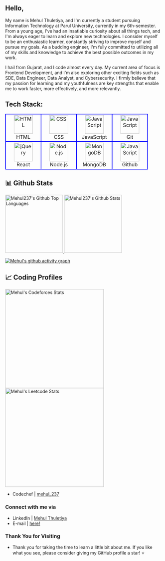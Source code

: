
## Hello,

My name is Mehul Thuletiya, and I'm currently a student pursuing Information Technology at Parul University, currently in my 6th-semester. From a young age, I've had an insatiable curiosity about all things tech, and I'm always eager to learn and explore new technologies. I consider myself to be an enthusiastic learner, constantly striving to improve myself and pursue my goals. As a budding engineer, I'm fully committed to utilizing all of my skills and knowledge to achieve the best possible outcomes in my work.

I hail from Gujarat, and I code almost every day. My current area of focus is Frontend Development, and I'm also exploring other exciting fields such as SDE, Data Engineer, Data Analyst, and Cybersecurity. I firmly believe that my passion for learning and my youthfulness are key strengths that enable me to work faster, more effectively, and more relevantly.


## Tech Stack:

<table>
<tr>
  <td align="center" width="96" style="border:2px solid blue">
        <img src="https://skillicons.dev/icons?i=html" width="60" height="60" alt="HTML" />
        <br> HTML </br>
 </td>
 
  <td align="center" width="96" style="border:2px solid blue">
        <img src="https://skillicons.dev/icons?i=css" width="60" height="60" alt="CSS" />
        <br> CSS </br>
 </td>
 
 <td align="center" width="96" style="border:2px solid blue">
        <img src="https://skillicons.dev/icons?i=javascript" width="60" height="60" alt="JavaScript" />
        <br> JavaScript </br>
 </td>

  <td align="center" width="96" style="border:2px solid blue">
        <img src="https://skillicons.dev/icons?i=git" width="60" height="60" alt="JavaScript" />
        <br> Git </br>
 </td>

<!-- <td align="center" width="96" style="border:2px solid blue">
        <img src="https://skillicons.dev/icons?i=bootstrap" width="60" height="60" alt="Bootstrap" />
        <br> Bootstrap </br>
  </td>
  <td align="center" width="96" style="border:2px solid blue">
        <img src="https://skillicons.dev/icons?i=tailwind" width="60" height="60" alt="CPP" />
        <br> Tailwind </br>
 </td> -->
 
</tr>

<tr>
<td align="center" width="96" style="border:2px solid blue">
        <img src="https://skillicons.dev/icons?i=react" width="60" height="60" alt="jQuery" />
        <br> React </br>
</td>
<td align="center" width="96" style="border:2px solid blue">
        <img src="https://skillicons.dev/icons?i=nodejs" width="60" height="60" alt="Node.js" />
        <br>Node.js</br>

<!--
</td>
 <td align="center" width="96" style="border:2px solid blue">
        <img src="https://skillicons.dev/icons?i=nextjs" width="60" height="60" alt="Next.js" />
        <br>Next.js</br>
</td> 
<td align="center" width="96" style="border:2px solid blue">
        <img src="https://skillicons.dev/icons?i=express" width="60" height="60" alt="Express" />
        <br>Express</br>
</td>
-->
<td align="center" width="96" style="border:2px solid blue">
        <img src="https://skillicons.dev/icons?i=mongodb" width="60" height="60" alt="MongoDB" />
      <br>MongoDB</br>
</td>

 <td align="center" width="96" style="border:2px solid blue">
        <img src="https://skillicons.dev/icons?i=github" width="60" height="60" alt="JavaScript" />
        <br> Github </br>
 </td>
</tr>
</table>

## 📊 Github Stats
<span>
<a href="https://github.com/Mehul237">
<img height="185" src="https://github-readme-stats.vercel.app/api/top-langs/?username=Mehul237&layout=compact&langs_count=8&theme=github_dark&hide=SCSS,GLSL,GAP&border_color=404040" alt="Mehul237's Github Top Languages" />
<img height="185" src="https://github-readme-stats-redheadphone.vercel.app/api?username=Mehul237&show_icons=true&count_private=true&theme=github_dark&border_color=404040" alt="Mehul237's Github Stats" />
</a>
</span>


<!--
[![Mehul's github activity graph](https://github-readme-activity-graph.vercel.app/graph?username=Mehul237&bg_color=030203&color=ff00ee&line=e605d7&point=d7e1cc&area=true&hide_border=true)](https://github.com/ashutosh00710/github-readme-activity-graph)

-->


<!--
[![Mehul's github activity graph](https://github-readme-activity-graph.vercel.app/graph?username=Mehul237&theme=github-compact)](https://github.com/ashutosh00710/github-readme-activity-graph)
-->

[![Mehul's github activity graph](https://github-readme-activity-graph.vercel.app/graph?username=Mehul237&bg_color=000000&color=ffffff&line=ffa047&point=1b03d3&area=true&hide_border=true)](https://github.com/ashutosh00710/github-readme-activity-graph)

## 📈 Coding Profiles

<span>

<a href="https://codeforces.com/profile/Mehul_Thuletiya">
<img height="316" src="https://codeforces-readme-stats.vercel.app/api/card?username=Mehul_Thuletiya&theme=github_dark&force_username=true&border_color=404040" alt="Mehul's Codeforces Stats"/>
  
</a>
<a href="https://leetcode.com/u/mehul_237/">
<img height="316" src="https://leetcard.jacoblin.cool/mehul_237?theme=dark&font=Ubuntu&cache=14400&ext=contest&sheets=https://gist.githubusercontent.com/mehul237/5e715e284c89cace8f5fa09f7fb930b8/raw/ec0be570f114124b1a2156a660d67baa0ab5639d/leetcode_stats_card.css" alt="Mehul's Leetcode Stats"/>
</a>

</span>


- Codechef  | [mehul_237](https://www.codechef.com/users/mehul_237)

### Connect with me via

- LinkedIn  | [Mehul Thuletiya](https://www.linkedin.com/in/mehul-thuletiya/)
- E-mail  | <a href="mailto:mehulthuletiya26@gmail.com">here!</a>


### Thank You for Visiting
 - Thank you for taking the time to learn a little bit about me. If you like what you see, please consider giving my GitHub profile a star! ⭐️

